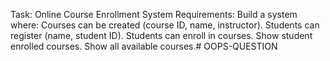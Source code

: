 Task: Online Course Enrollment System
Requirements:
Build a system where:
Courses can be created (course ID, name, instructor).
Students can register (name, student ID).
Students can enroll in courses.
Show student enrolled courses.
Show all available courses.# OOPS-QUESTION
